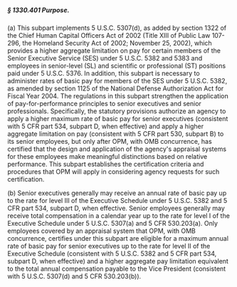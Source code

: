 ##### § 1330.401 Purpose. #####

(a) This subpart implements 5 U.S.C. 5307(d), as added by section 1322 of the Chief Human Capital Officers Act of 2002 (Title XIII of Public Law 107-296, the Homeland Security Act of 2002; November 25, 2002), which provides a higher aggregate limitation on pay for certain members of the Senior Executive Service (SES) under 5 U.S.C. 5382 and 5383 and employees in senior-level (SL) and scientific or professional (ST) positions paid under 5 U.S.C. 5376. In addition, this subpart is necessary to administer rates of basic pay for members of the SES under 5 U.S.C. 5382, as amended by section 1125 of the National Defense Authorization Act for Fiscal Year 2004. The regulations in this subpart strengthen the application of pay-for-performance principles to senior executives and senior professionals. Specifically, the statutory provisions authorize an agency to apply a higher maximum rate of basic pay for senior executives (consistent with 5 CFR part 534, subpart D, when effective) and apply a higher aggregate limitation on pay (consistent with 5 CFR part 530, subpart B) to its senior employees, but only after OPM, with OMB concurrence, has certified that the design and application of the agency's appraisal systems for these employees make meaningful distinctions based on relative performance. This subpart establishes the certification criteria and procedures that OPM will apply in considering agency requests for such certification.

(b) Senior executives generally may receive an annual rate of basic pay up to the rate for level III of the Executive Schedule under 5 U.S.C. 5382 and 5 CFR part 534, subpart D, when effective. Senior employees generally may receive total compensation in a calendar year up to the rate for level I of the Executive Schedule under 5 U.S.C. 5307(a) and 5 CFR 530.203(a). Only employees covered by an appraisal system that OPM, with OMB concurrence, certifies under this subpart are eligible for a maximum annual rate of basic pay for senior executives up to the rate for level II of the Executive Schedule (consistent with 5 U.S.C. 5382 and 5 CFR part 534, subpart D, when effective) and a higher aggregate pay limitation equivalent to the total annual compensation payable to the Vice President (consistent with 5 U.S.C. 5307(d) and 5 CFR 530.203(b)).